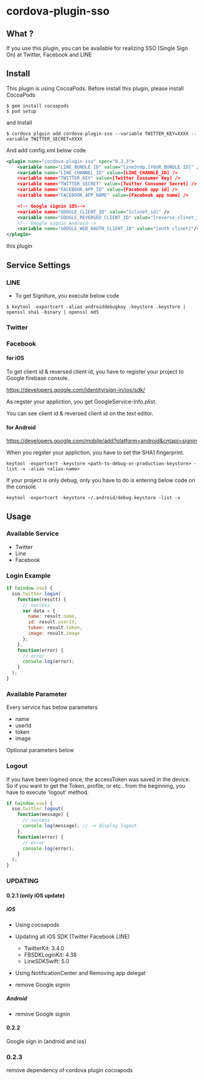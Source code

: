 # cordova-plugin-sso

## What ?

If you use this plugin, you can be available for realizing SSO (Single Sign On) at Twitter, Facebook and LINE

## Install

This plugin is using CocoaPods.
Before install this plugin, please install CocoaPods

```
$ gem install cocoapods
$ pod setup
```

and Install

```
$ cordova plguin add cordova-plugin-sso --variable TWITTER_KEY=XXXX --variable TWITTER_SECRET=XXXX
```

And add config.xml below code

```xml
<plugin name="cordova-plugin-sso" spec="0.2.3">
    <variable name="LINE_BUNDLE_ID" value="line3rdp.[YOUR BUNDLE ID]" />
    <variable name="LINE_CHANNEL_ID" value=[LINE_CHANNLE_ID] />
    <variable name="TWITTER_KEY" value=[Twitter Consumer Key] />
    <variable name="TWITTER_SECRET" value=[Twitter Consumer Secret] />
    <variable name="FACEBOOK_APP_ID" value=[Facebook app id] />
    <variable name="FACEBOOK_APP_NAME" value=[Facebook app name] />

    <!-- Google signin iOS-->
    <variable name="GOOGLE_CLIENT_ID" value="[clinet_id]" />
    <variable name="GOOGLE_REVERSED_CLIENT_ID" value="[reverse_clinet_id]" />
    <!-- Google signin Android-->
    <variable name="GOOGLE_WEB_OAUTH_CLIENT_ID" value="[outh clinet]"/>
</plugin>

```

this plugin

## Service Settings

### LINE

- To get Signiture, you execute below code

```
$ keytool -exportcert -alias androiddebugkey -keystore .keystore | openssl sha1 -binary | openssl md5
```

### Twitter

### Facebook

#### for iOS

To get client id & reversed client id, you have to register your project to Google firebase console.

https://developers.google.com/identity/sign-in/ios/sdk/

As regster your appliction, you get GoogleService-Info.plist.

You can see client id & reversed client id on the text editor.

#### for Android

https://developers.google.com/mobile/add?platform=android&cntapi=signin

When you regster your appliction, you have to set the SHA1 fingerprint.

`keytool -exportcert -keystore <path-to-debug-or-production-keystore> -list -v -alias <alias-name>`

If your project is only debug, only you have to do is entering below code on the console.

`keytool -exportcert -keystore ~/.android/debug.keystore -list -v`

## Usage

### Available Service

- Twitter
- Line
- Facebook

### Login Example

```javascript
if (window.sso) {
  sso.twitter.login(
    function(result) {
      // success
      var data = {
        name: result.name,
        id: result.userId,
        token: result.token,
        image: result.image
      };
    },
    function(error) {
      // error
      console.log(error);
    }
  );
}
```

### Available Parameter

Every service has below parameters

- name
- userId
- token
- image

Optional parameters below

### Logout

If you have been logined once, the accessToken was saved in the device.
So if you want to get the Token, profile, or etc.. from the beginning, you have to execute 'logout' method.

```javascript
if (window.sso) {
  sso.twitter.logout(
    function(message) {
      // success
      console.log(message); // -> display logout
    },
    function(error) {
      // error
      console.log(error);
    }
  );
}
```

### UPDATING

#### 0.2.1 (only iOS update)

##### iOS

- Using cocoapods
- Updating all iOS SDK (Twitter Facebook LINE)

  - TwitterKit: 3.4.0
  - FBSDKLoginKit: 4.38
  - LineSDKSwift: 5.0

- Using NotificationCenter and Removing app delegat
- remove Google signin

##### Android

- remove Google signin

#### 0.2.2

Google sign in (android and ios)

### 0.2.3

remove dependency of cordova plugin cocoapods
